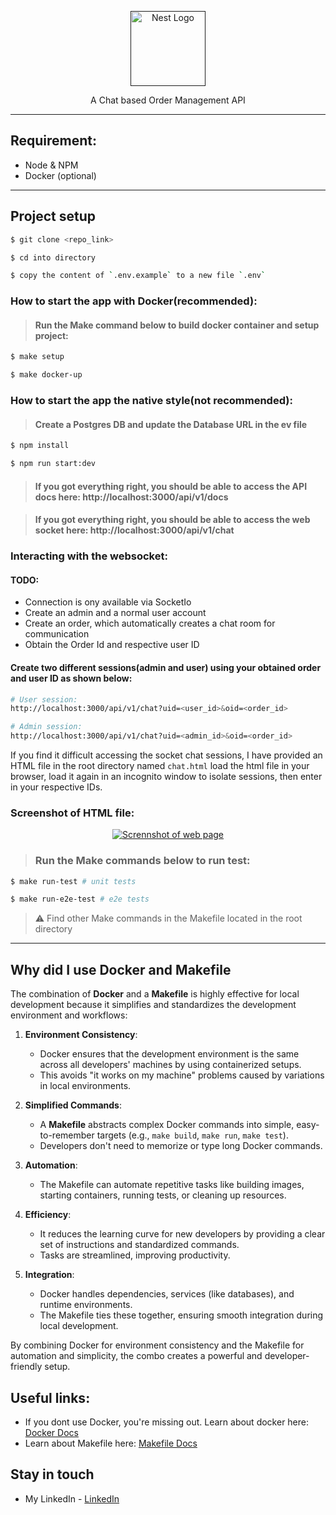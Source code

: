 <p align="center">
  <a href="" target="blank"><img src="https://pixhive.s3.us-east-2.amazonaws.com/images/live-chat.png" width="120" alt="Nest Logo" /></a>
</p>


  <p align="center">A Chat based Order Management API</p>

---

## Requirement:
- Node & NPM
- Docker (optional)

---

## Project setup

```bash
$ git clone <repo_link>
```
```bash
$ cd into directory
```
```bash
$ copy the content of `.env.example` to a new file `.env`
```

### How to start the app with Docker(recommended):

> #### Run the Make command below to build docker container and setup project:
```bash
$ make setup
```
```bash
$ make docker-up
```
### How to start the app the native style(not recommended):
> #### Create a Postgres DB and update the Database URL in the ev file
```bash
$ npm install
```
```bash
$ npm run start:dev
```

> #### If you got everything right, you should be able to access the API docs here: http://localhost:3000/api/v1/docs

> #### If you got everything right, you should be able to access the web socket here: http://localhost:3000/api/v1/chat

### Interacting with the websocket:
#### TODO:
- Connection is ony available via SocketIo
- Create an admin and a normal user account
- Create an order, which automatically creates a chat room for communication
- Obtain the Order Id and respective user ID

#### Create two different sessions(admin and user) using your obtained order and user ID as shown below:

```bash
# User session:
http://localhost:3000/api/v1/chat?uid=<user_id>&oid=<order_id>
```
```bash
# Admin session:
http://localhost:3000/api/v1/chat?uid=<admin_id>&oid=<order_id>
```
If you find it difficult accessing the socket chat sessions, I have provided an HTML file in the root directory named `chat.html` load the html file in your browser, load it again in an incognito window to isolate sessions, then enter in your respective IDs.

### Screenshot of HTML file:
<p align="center">
  <a href="http://nestjs.com/" target="blank"><img src="https://pixhive.s3.us-east-2.amazonaws.com/images/Screenshot%202024-12-31%20202151.png" width=auto alt="Scrennshot of web page" /></a>
</p>

> ### Run the Make commands below to run test:
```bash
$ make run-test # unit tests
```
```bash
$ make run-e2e-test # e2e tests
```
> ⚠️ Find other Make commands in the Makefile located in the root directory

---

## Why did I use Docker and Makefile
The combination of **Docker** and a **Makefile** is highly effective for local development because it simplifies and standardizes the development environment and workflows:

1. **Environment Consistency**:
   - Docker ensures that the development environment is the same across all developers' machines by using containerized setups.
   - This avoids "it works on my machine" problems caused by variations in local environments.

2. **Simplified Commands**:
   - A **Makefile** abstracts complex Docker commands into simple, easy-to-remember targets (e.g., `make build`, `make run`, `make test`).
   - Developers don't need to memorize or type long Docker commands.

3. **Automation**:
   - The Makefile can automate repetitive tasks like building images, starting containers, running tests, or cleaning up resources.

4. **Efficiency**:
   - It reduces the learning curve for new developers by providing a clear set of instructions and standardized commands.
   - Tasks are streamlined, improving productivity.

5. **Integration**:
   - Docker handles dependencies, services (like databases), and runtime environments.
   - The Makefile ties these together, ensuring smooth integration during local development.

By combining Docker for environment consistency and the Makefile for automation and simplicity, the combo creates a powerful and developer-friendly setup.

## Useful links:
- If you dont use Docker, you're missing out. Learn about docker here: [Docker Docs](https://www.linkedin.com/in/stephen-nwankwo-9876b4196/)
- Learn about Makefile here: [Makefile Docs](https://www.linkedin.com/in/stephen-nwankwo-9876b4196/)

## Stay in touch

- My LinkedIn - [LinkedIn](https://www.linkedin.com/in/stephen-nwankwo-9876b4196/)

